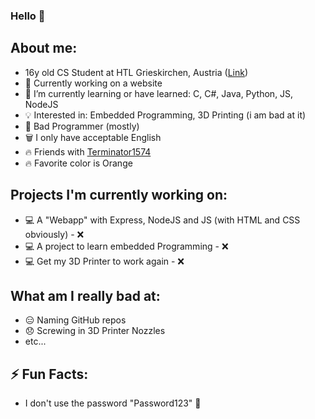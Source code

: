### Hello 👋 
## About me: 
  - 16y old CS Student at HTL Grieskirchen, Austria (<a href="https://www.htl-grieskirchen.net/index.php?id=4">Link</a>)
  - 🔭 Currently working on a website
  - 🌱 I’m currently learning or have learned: C, C#, Java, Python, JS, NodeJS
  - 💡 Interested in: Embedded Programming, 3D Printing (i am bad at it)
  - 👯 Bad Programmer (mostly)
  - 🗑️ I only have acceptable English
  - 🔥 Friends with <a href="https://github.com/Terminator15474">Terminator1574</a>
  - 🔥 Favorite color is Orange

## Projects I'm currently working on:
  - 󠀢󠀢󠀢💻 A "Webapp" with Express, NodeJS and JS (with HTML and CSS obviously) - ❌
  - 💻 A project to learn embedded Programming - ❌
  - 💻 Get my 3D Printer to work again - ❌

## What am I really bad at:
  - 😑 Naming GitHub repos
  - 😞 Screwing in 3D Printer Nozzles
  - etc...

## ⚡ Fun Facts: 
  - I don't use the password "Password123" 🛑


<!--
**thselukas/thselukas** is a ✨ _special_ ✨ repository because its `README.md` (this file) appears on your GitHub profile.

Here are some ideas to get you started:

- 🔭 I’m currently working on ...
- 🌱 I’m currently learning ...
- 👯 I’m looking to collaborate on ...
- 🤔 I’m looking for help with ...
- 💬 Ask me about ...
- 📫 How to reach me: ...
- 😄 Pronouns: ...
- ⚡ Fun fact: ...
-->
